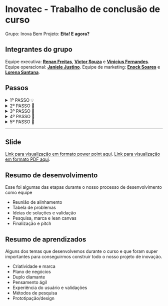 # Inovatec - Trabalho de conclusão de curso

Grupo: Inova Bem
Projeto: **Eita! E agora?**

## Integrantes do grupo
 
Equipe executiva: **[Renan Freitas](https://www.linkedin.com/in/refu/)**, **[Victor Souza](https://www.linkedin.com/in/victorsouzalkd/)** e **[Vinicius Fernandes](https://www.linkedin.com/in/vinifsa)**.
Equipe operacional: **[Janiele Justino](https://www.linkedin.com/in/janielejustino/)**.
Equipe de marketing: **[Enock Soares](https://www.linkedin.com/in/enocksoares/)** e **[Lorena Santana](https://www.linkedin.com/in/lorenasantanasilva/)**.

## Passos

<details>
    <summary>1º PASSO 💡</summary>

Definir as metas e os objetivos principais do projeto [escopo]. Levantar questionamentos como:

- Qual será o público-alvo que esse projeto quer atingir?
- Como esse projeto vai impactar a empresa/público-alvo?
- Quais as restrições (financeira, relativos a mão de obra, questões técnicas e etc.) que posso enfrentar na criação desse projeto?
- Quais as ferramentas necessárias para a execução desse projeto?

De maneira geral, levantar ideias que fundamentem e tragam propósito ao seu projeto.
</details>

<details>
    <summary>2º PASSO 📝</summary>

Começar a desenvolver o planejamento do projeto: pensar em tudo o que será desenvolvido ao longo do processo:

- Etapas, tarefas de cada etapa e os prazos

Durante o processo de planejamento, detalhar a execução de processos técnicos e também práticos. Dessa forma, reflitir sobre o que vai ser necessário para cada etapa, em termos organizacionais e de recursos materiais também. Fornecer objetivos e instruções claras durante esse processo.
</details>

<details>
    <summary>3º PASSO 🙇</summary>

O terceiro passo trata-se do desenvolvimento do projeto (**tirar a ideia do papel**). Importante que todos orientados e com os seus papeis definidos para evitar problemas e não sobrecarregar ninguém.

A etapa de desenvolvimento está diretamente atrelada ao que foi feito no planejamento. Isso não significa seguir tudo o que foi planejado à risca, mas de maneira a embasar fielmente para não comprometer os objetivos estabelecidos inicialmente.

Neste passo também foi importante que realizar ajustes constantes nas ideias, para que o objetivo seja de fato, atingido. 
</details>

<details>
    <summary>4º PASSO 💉</summary>

Pesquisas, testagem e implementação.
Testagem do projeto e realização de pesquisas com pessoas ao redor, em nosso cotidiano, para assim colher os resultados e dados para a apresentação no pitch final.
</details>

<details>
    <summary>5º PASSO 👩</summary>

Apresentação do projet.
É aqui que apresentamos o nosso principal produto. Colocamos no papel o que é o projeto, criamos o slide e de fato contamos como foi o desenvolvimento da solução e as ideias
- Resultados das pesquisas
- Protótipo e marca
- O porquê o projeto é de fato inovador e faz sentido para nós.
</details>

----

## Slide

[Link para visualização em formato power point aqui](https://docs.google.com/presentation/d/1Yktg2RjbShb6gXPU9sxAClJI_f9-OfrA/edit?usp=sharing&ouid=104625056030151503163&rtpof=true&sd=true).
[Link para visualização em formato PDF aqui](https://drive.google.com/file/d/1uoP_S2o2n2Lib1Lxrai-i2PqLhSYMTOV/view?usp=sharing).

## Resumo de desenvolvimento

Esse foi algumas das etapas durante o nosso processo de desenvolvimento como equipe

- Reunião de alinhamento
- Tabela de problemas
- Ideias de soluções e validação
- Pesquisa, marca e lean canvas
- Finalização e pitch

## Resumo de aprendizados

Alguns dos temas que desenvolvemos durante o curso e que foram super importantes para conseguirmos construir todo o nosso projeto de inovação.

- Criatividade e marca
- Plano de negócios
- Duplo diamante
- Pensamento ágil
- Experiência do usuário e validações
- Métodos de pesquisa
- Prototipação/design